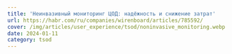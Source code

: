 ```yaml
---
title: 'Неинвазивный мониторинг ЦОД: надёжность и снижение затрат'
url: https://habr.com/ru/companies/wirenboard/articles/785592/
cover: /img/articles/user_experience/tsod/noninvasive_monitoring.webp
date: 2024-01-11
category: tsod
---
```

